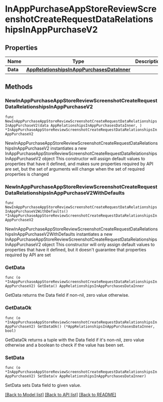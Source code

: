 # InAppPurchaseAppStoreReviewScreenshotCreateRequestDataRelationshipsInAppPurchaseV2

## Properties

Name | Type | Description | Notes
------------ | ------------- | ------------- | -------------
**Data** | [**AppRelationshipsInAppPurchasesDataInner**](AppRelationshipsInAppPurchasesDataInner.md) |  | 

## Methods

### NewInAppPurchaseAppStoreReviewScreenshotCreateRequestDataRelationshipsInAppPurchaseV2

`func NewInAppPurchaseAppStoreReviewScreenshotCreateRequestDataRelationshipsInAppPurchaseV2(data AppRelationshipsInAppPurchasesDataInner, ) *InAppPurchaseAppStoreReviewScreenshotCreateRequestDataRelationshipsInAppPurchaseV2`

NewInAppPurchaseAppStoreReviewScreenshotCreateRequestDataRelationshipsInAppPurchaseV2 instantiates a new InAppPurchaseAppStoreReviewScreenshotCreateRequestDataRelationshipsInAppPurchaseV2 object
This constructor will assign default values to properties that have it defined,
and makes sure properties required by API are set, but the set of arguments
will change when the set of required properties is changed

### NewInAppPurchaseAppStoreReviewScreenshotCreateRequestDataRelationshipsInAppPurchaseV2WithDefaults

`func NewInAppPurchaseAppStoreReviewScreenshotCreateRequestDataRelationshipsInAppPurchaseV2WithDefaults() *InAppPurchaseAppStoreReviewScreenshotCreateRequestDataRelationshipsInAppPurchaseV2`

NewInAppPurchaseAppStoreReviewScreenshotCreateRequestDataRelationshipsInAppPurchaseV2WithDefaults instantiates a new InAppPurchaseAppStoreReviewScreenshotCreateRequestDataRelationshipsInAppPurchaseV2 object
This constructor will only assign default values to properties that have it defined,
but it doesn't guarantee that properties required by API are set

### GetData

`func (o *InAppPurchaseAppStoreReviewScreenshotCreateRequestDataRelationshipsInAppPurchaseV2) GetData() AppRelationshipsInAppPurchasesDataInner`

GetData returns the Data field if non-nil, zero value otherwise.

### GetDataOk

`func (o *InAppPurchaseAppStoreReviewScreenshotCreateRequestDataRelationshipsInAppPurchaseV2) GetDataOk() (*AppRelationshipsInAppPurchasesDataInner, bool)`

GetDataOk returns a tuple with the Data field if it's non-nil, zero value otherwise
and a boolean to check if the value has been set.

### SetData

`func (o *InAppPurchaseAppStoreReviewScreenshotCreateRequestDataRelationshipsInAppPurchaseV2) SetData(v AppRelationshipsInAppPurchasesDataInner)`

SetData sets Data field to given value.



[[Back to Model list]](../README.md#documentation-for-models) [[Back to API list]](../README.md#documentation-for-api-endpoints) [[Back to README]](../README.md)


